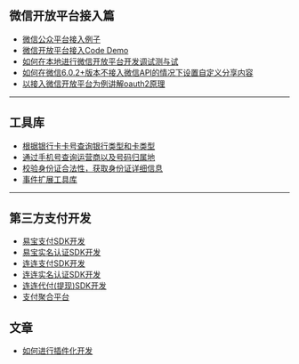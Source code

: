 <a name="微信开放平台接入篇" />

## 微信开放平台接入篇
 + [微信公众平台接入例子](https://github.com/navyxie/wechat-develop/)
 + [微信开放平台接入Code Demo](https://github.com/navyxie/wechat-develop-code/)
 + [如何在本地进行微信开放平台开发调试测与试](https://github.com/navyxie/wechat-develop-local-debug/)
 + [如何在微信6.0.2+版本不接入微信API的情况下设置自定义分享内容](https://github.com/navyxie/weixin_js/)
 + [以接入微信开放平台为例讲解oauth2原理](https://github.com/navyxie/oauth2-wechat-develop/)

----------

<a name="工具库" />

## 工具库
 + [根据银行卡卡号查询银行类型和卡类型](https://github.com/navyxie/bankcardinfo)
 + [通过手机号查询运营商以及号码归属地](https://github.com/navyxie/phone-service)
 + [校验身份证合法性，获取身份证详细信息](https://github.com/navyxie/idcard)
 + [事件扩展工具库](https://github.com/navyxie/minievent)

----------

<a name="第三方支付开发" />

## 第三方支付开发
 + [易宝支付SDK开发](https://github.com/navyxie/yeepay)
 + [易宝实名认证SDK开发](https://github.com/navyxie/yeepay-realname)
 + [连连支付SDK开发](https://github.com/navyxie/wapllpay)
 + [连连实名认证SDK开发](https://github.com/navyxie/llpayauth)
 + [连连代付(提现)SDK开发](https://github.com/navyxie/llpaycashpay)
 + [支付聚合平台](https://github.com/navyxie/n-pay)

<a name="文章" />

## 文章

 + [如何进行插件化开发](https://github.com/navyxie/how-to-plugin-development)